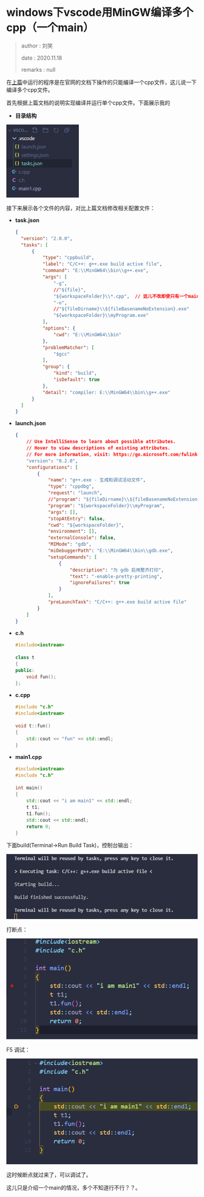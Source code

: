 # windows下vscode用MinGW编译多个cpp（一个main）

> author : 刘笑
>
> date : 2020.11.18
>
> remarks : null



在[上篇](https://github.com/lsmilesmile/Environment-Setup/blob/felix/1_0WindowsVscodeMinGWC%2B%2B%E7%8E%AF%E5%A2%83%E9%85%8D%E7%BD%AE%E4%B8%80.md)中运行的程序是在官网的文档下操作的只能编译一个cpp文件，这儿说一下编译多个cpp文件。

首先根据上篇文档的说明实现编译并运行单个cpp文件。下面展示我的

- **目录结构**

![](./imgs/1_imgs/19.jpg)

接下来展示各个文件的内容，对比上篇文档修改相关配置文件：

- **task.json**

  ```json
  {
  	"version": "2.0.0",
  	"tasks": [
  		{
  			"type": "cppbuild",
  			"label": "C/C++: g++.exe build active file",
  			"command": "E:\\MinGW64\\bin\\g++.exe",
  			"args": [
  				"-g",
  				//"${file}",
  				"${workspaceFolder}\\*.cpp",  // 这儿不改即使只有一个main函数也build不了
  				"-o",
  				//"${fileDirname}\\${fileBasenameNoExtension}.exe"
  				"${workspaceFolder}\\myProgram.exe"
  			],
  			"options": {
  				"cwd": "E:\\MinGW64\\bin"
  			},
  			"problemMatcher": [
  				"$gcc"
  			],
  			"group": {
  				"kind": "build",
  				"isDefault": true
  			},
  			"detail": "compiler: E:\\MinGW64\\bin\\g++.exe"
  		}
  	]
  }
  ```

  

- **launch.json**

  ```json
  {
      // Use IntelliSense to learn about possible attributes.
      // Hover to view descriptions of existing attributes.
      // For more information, visit: https://go.microsoft.com/fwlink/?linkid=830387
      "version": "0.2.0",
      "configurations": [
          {
              "name": "g++.exe - 生成和调试活动文件",
              "type": "cppdbg",
              "request": "launch",
              //"program": "${fileDirname}\\${fileBasenameNoExtension}.exe",
              "program": "${workspaceFolder}\\myProgram",
              "args": [],
              "stopAtEntry": false,
              "cwd": "${workspaceFolder}",
              "environment": [],
              "externalConsole": false,
              "MIMode": "gdb",
              "miDebuggerPath": "E:\\MinGW64\\bin\\gdb.exe",
              "setupCommands": [
                  {
                      "description": "为 gdb 启用整齐打印",
                      "text": "-enable-pretty-printing",
                      "ignoreFailures": true
                  }
              ],
              "preLaunchTask": "C/C++: g++.exe build active file"
          }
      ]
  }
  ```

  

- **c.h**

  ```c++
  #include<iostream>
  
  class t
  {
  public:
      void fun();
  };
  ```

  

- **c.cpp**

  ```c++
  #include "c.h"
  #include<iostream>
  
  void t::fun()
  {
      std::cout << "fun" << std::endl;
  }
  ```

  

- **main1.cpp**

  ```c++
  #include<iostream>
  #include "c.h"
  
  int main()
  {
      std::cout << "i am main1" << std::endl;
      t t1;
      t1.fun();
      std::cout << std::endl;
      return 0;
  }
  ```

下面build(Terminal->Run Build Task)，控制台输出：

![](./imgs/1_imgs/20.jpg)

打断点：

![](./imgs/1_imgs/21.jpg)

F5 调试：

![](./imgs/1_imgs/22.jpg)

这时候断点就过来了，可以调试了。

这儿只是介绍一个main的情况，多个不知道行不行？？。

